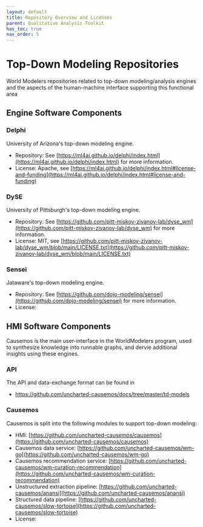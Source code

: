 ```yaml
---
layout: default
title: Repository Overview and Licenses
parent: Qualitative Analysis Toolkit
has_toc: true
nav_order: 5
---
```


# Top-Down Modeling Repositories
World Modelers repositories related to top-down modeling/analysis engines and the aspects of the human-machine interface supporting this functional area

## Engine Software Components

### Delphi

University of Arizona's top-down modeling engine. 
- Repository: See [https://ml4ai.github.io/delphi/index.html](https://ml4ai.github.io/delphi/index.html) for more information.
- License: Apache, see [https://ml4ai.github.io/delphi/index.html#license-and-funding](https://ml4ai.github.io/delphi/index.html#license-and-funding)

### DySE

University of Pittsburgh's top-down modeling engine. 
- Repository: See [https://github.com/pitt-miskov-zivanov-lab/dyse_wm](https://github.com/pitt-miskov-zivanov-lab/dyse_wm) for more information.
- License: MIT, see [https://github.com/pitt-miskov-zivanov-lab/dyse_wm/blob/main/LICENSE.txt](https://github.com/pitt-miskov-zivanov-lab/dyse_wm/blob/main/LICENSE.txt)

### Sensei

Jataware's top-down modeling engine. 
- Repository: See [https://github.com/dojo-modeling/sensei](https://github.com/dojo-modeling/sensei) for more information.
- License:


## HMI Software Components
Causemos is the main user-interface in the WorldModelers program, used to synthesize knowledge into runnable graphs, and dervie additional insights using these engines.


### API
The API and data-exchange format can be found in
- https://github.com/uncharted-causemos/docs/tree/master/td-models

### Causemos
Causemos is split into the following modules to support top-down modeling:
- HMI: [https://github.com/uncharted-causemos/causemos](https://github.com/uncharted-causemos/causemos)
- Causemos data service: [https://github.com/uncharted-causemos/wm-go](https://github.com/uncharted-causemos/wm-go)
- Causemos recommendation service: [https://github.com/uncharted-causemos/wm-curation-recommendation](https://github.com/uncharted-causemos/wm-curation-recommendation)
- Unstructured extraction pipeline: [https://github.com/uncharted-causemos/anansi](https://github.com/uncharted-causemos/anansi)
- Structured data pipeline: [https://github.com/uncharted-causemos/slow-tortoise](https://github.com/uncharted-causemos/slow-tortoise)
- License:
